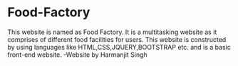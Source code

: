 # Food-Factory
This website is named as Food Factory. It is a multitasking website as it comprises of different food facilities for users. This website is constructed by using languages like HTML,CSS,JQUERY,BOOTSTRAP etc. and  is a basic front-end website.
    -Website by Harmanjit Singh

